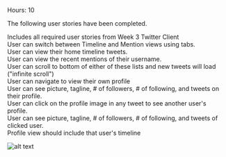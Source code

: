 Hours: 10  

The following user stories have been completed.  

Includes all required user stories from Week 3 Twitter Client   
User can switch between Timeline and Mention views using tabs.  
User can view their home timeline tweets.  
User can view the recent mentions of their username.  
User can scroll to bottom of either of these lists and new tweets will load ("infinite scroll")  
User can navigate to view their own profile  
User can see picture, tagline, # of followers, # of following, and tweets on their profile.  
User can click on the profile image in any tweet to see another user's profile.  
User can see picture, tagline, # of followers, # of following, and tweets of clicked user.  
Profile view should include that user's timeline  
 
![alt text](https://raw.githubusercontent.com/nealmanaktola/Tweeter/master/Twitter.gif "Logo Title Text 1")
